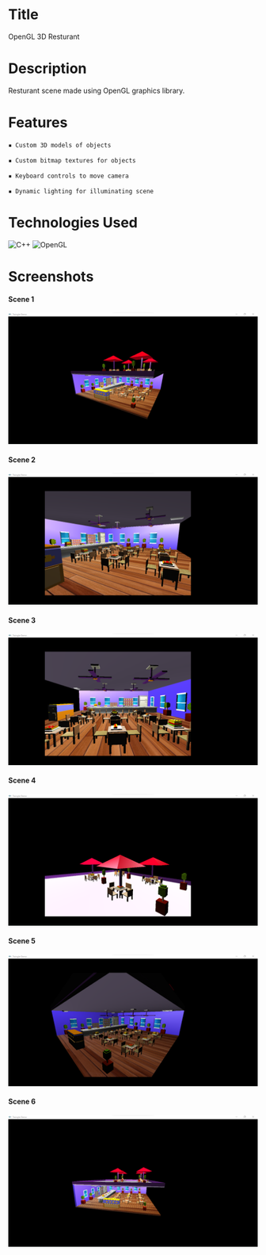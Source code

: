 # Title
OpenGL 3D Resturant

# Description
Resturant scene made using OpenGL graphics library.

# Features

`▪ Custom 3D models of objects`

`▪ Custom bitmap textures for objects`
  
`▪ Keyboard controls to move camera`

`▪ Dynamic lighting for illuminating scene`

# Technologies Used
![C++](https://img.shields.io/badge/C%2B%2B-00599C?style=for-the-badge&logo=c%2B%2B&logoColor=white)
![OpenGL](https://img.shields.io/badge/OpenGL-FFFFFF?style=for-the-badge&logo=opengl)

# Screenshots
#### Scene 1
![Scene 1](https://github.com/Aparup-Dhar/OpenGL-3D-Resturant/blob/1cba0ad058a60e32a275a428ad6d9383f1defab6/screenshots/Screenshot%202024-11-14%20134239.png)
#### Scene 2
![Scene 2](https://github.com/Aparup-Dhar/OpenGL-3D-Resturant/blob/1cba0ad058a60e32a275a428ad6d9383f1defab6/screenshots/Screenshot%202024-11-14%20134356.png)
#### Scene 3
![Scene 3](https://github.com/Aparup-Dhar/OpenGL-3D-Resturant/blob/1cba0ad058a60e32a275a428ad6d9383f1defab6/screenshots/Screenshot%202024-11-14%20134453.png)
#### Scene 4
![Scene 4](https://github.com/Aparup-Dhar/OpenGL-3D-Resturant/blob/1cba0ad058a60e32a275a428ad6d9383f1defab6/screenshots/Screenshot%202024-11-14%20134542.png)
#### Scene 5
![Scene 5](https://github.com/Aparup-Dhar/OpenGL-3D-Resturant/blob/1cba0ad058a60e32a275a428ad6d9383f1defab6/screenshots/Screenshot%202024-11-14%20134659.png)
#### Scene 6
![Scene 6](https://github.com/Aparup-Dhar/OpenGL-3D-Resturant/blob/1cba0ad058a60e32a275a428ad6d9383f1defab6/screenshots/Screenshot%202024-11-14%20134744.png)
